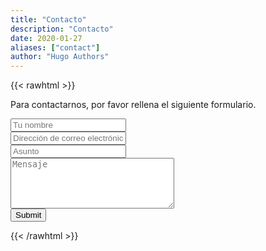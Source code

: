 ```yaml
---
title: "Contacto"
description: "Contacto"
date: 2020-01-27
aliases: ["contact"]
author: "Hugo Authors"
---
```


{{< rawhtml >}}

<div class="content">
    <p class="mb-2">Para contactarnos, por favor rellena el siguiente formulario.</p>
    <form name=contact action=https://formspree.io/f/xleozkjn method=post>
    <div class="mb-4">
         <input type=text placeholder="Tu nombre" name=name class="w-full p-4 bg-gray-200 border border-gray-200 focus:outline-none focus:bg-white focus:border-gray-500" required>
    </div>
    <div class="mb-4">
        <input type=text placeholder="Dirección de correo electrónico" name=mail class="w-full p-4 bg-gray-200 border border-gray-200 focus:outline-none focus:bg-white focus:border-gray-500" required>
    </div>
    <div class="mb-4">
        <input type=text placeholder="Asunto" name=title class="w-full p-4 bg-gray-200 border border-gray-200 focus:outline-none focus:bg-white focus:border-gray-500" required>
    </div>
    <div class="mb-4">
        <textarea rows=5 cols=30 placeholder="Mensaje" name=message class="w-full p-4 bg-gray-200 border border-gray-200 focus:outline-none focus:bg-white focus:border-gray-500" required></textarea>
    </div>
    <input type=submit value="Submit" class="w-full button duration-100 py-2 bg-gray-800 text-white cursor-pointer transition-colors hover:bg-gray-600">
    </form>
</div>
{{< /rawhtml >}}
